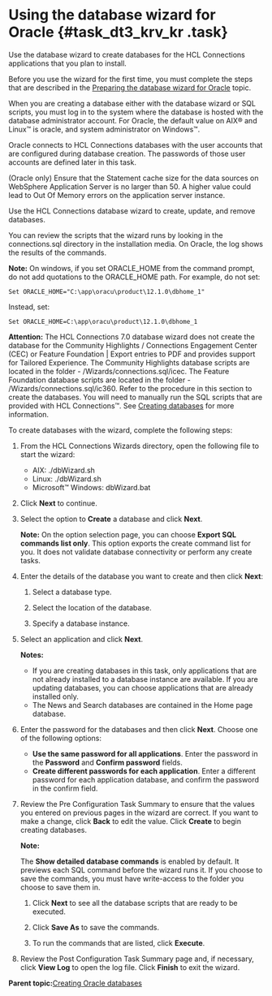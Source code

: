 # Using the database wizard for Oracle {#task_dt3_krv_kr .task}

Use the database wizard to create databases for the HCL Connections applications that you plan to install.

Before you use the wizard for the first time, you must complete the steps that are described in the [Preparing the database wizard for Oracle](t_inst_prepare_database_wizard_oracle.md) topic.

When you are creating a database either with the database wizard or SQL scripts, you must log in to the system where the database is hosted with the database administrator account. For Oracle, the default value on AIX® and Linux™ is oracle, and system administrator on Windows™.

Oracle connects to HCL Connections databases with the user accounts that are configured during database creation. The passwords of those user accounts are defined later in this task.

\(Oracle only\) Ensure that the Statement cache size for the data sources on WebSphere Application Server is no larger than 50. A higher value could lead to Out Of Memory errors on the application server instance.

Use the HCL Connections database wizard to create, update, and remove databases.

You can review the scripts that the wizard runs by looking in the connections.sql directory in the installation media. On Oracle, the log shows the results of the commands.

**Note:** On windows, if you set ORACLE\_HOME from the command prompt, do not add quotations to the ORACLE\_HOME path. For example, do not set:

```
Set ORACLE_HOME="C:\app\oracu\product\12.1.0\dbhome_1"
```

Instead, set:

```
Set ORACLE_HOME=C:\app\oracu\product\12.1.0\dbhome_1
```

**Attention:** The HCL Connections 7.0 database wizard does not create the database for the Community Highlights / Connections Engagement Center \(CEC\) or Feature Foundation \| Export entries to PDF and provides support for Tailored Experience. The Community Highlights database scripts are located in the folder - /Wizards/connections.sql/icec. The Feature Foundation database scripts are located in the folder - /Wizards/connections.sql/ic360. Refer to the procedure in this section to create the databases. You will need to manually run the SQL scripts that are provided with HCL Connections™. See [Creating databases](c_install_db_over.md) for more information.

To create databases with the wizard, complete the following steps:

1.  From the HCL Connections Wizards directory, open the following file to start the wizard:

    -   AIX: ./dbWizard.sh
    -   Linux: ./dbWizard.sh
    -   Microsoft™ Windows: dbWizard.bat
2.  Click **Next** to continue.

3.  Select the option to **Create** a database and click **Next**.

    **Note:** On the option selection page, you can choose **Export SQL commands list only**. This option exports the create command list for you. It does not validate database connectivity or perform any create tasks.

4.  Enter the details of the database you want to create and then click **Next**:

    1.  Select a database type.

    2.  Select the location of the database.

    3.  Specify a database instance.

5.  Select an application and click **Next**.

    **Notes:**

    -   If you are creating databases in this task, only applications that are not already installed to a database instance are available. If you are updating databases, you can choose applications that are already installed only.
    -   The News and Search databases are contained in the Home page database.
6.  Enter the password for the databases and then click **Next**. Choose one of the following options:

    -   **Use the same password for all applications**. Enter the password in the **Password** and **Confirm password** fields.
    -   **Create different passwords for each application**. Enter a different password for each application database, and confirm the password in the confirm field.
7.  Review the Pre Configuration Task Summary to ensure that the values you entered on previous pages in the wizard are correct. If you want to make a change, click **Back** to edit the value. Click **Create** to begin creating databases.

    **Note:**

    The **Show detailed database commands** is enabled by default. It previews each SQL command before the wizard runs it. If you choose to save the commands, you must have write-access to the folder you choose to save them in.

    1.  Click **Next** to see all the database scripts that are ready to be executed.

    2.  Click **Save As** to save the commands.

    3.  To run the commands that are listed, click **Execute**.

8.  Review the Post Configuration Task Summary page and, if necessary, click **View Log** to open the log file. Click **Finish** to exit the wizard.


**Parent topic:**[Creating Oracle databases](../install/c_inst_create_database_oracle.md)


